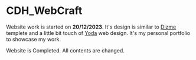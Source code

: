 # CDH_WebCraft
 Website work is started on **20/12/2023**. It's design is similar to [Dizme]([url](https://dizme-vue.vercel.app/)) templete and a little bit touch of [Yoda]([url](https://yodawebdesign.com/)) web design.
 It's my personal portfolio to showcase my work.

Website is Completed. All contents are changed.
